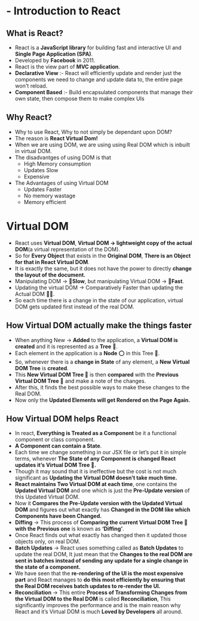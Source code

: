 # - Introduction to React

## What is React?


- React is a **JavaScript library** for building fast and interactive 
  UI and **Single Page Application (SPA)**.
- Developed by **Facebook** in 2011.
- React is the view part of **MVC application**.
- **Declarative View** :- React will efficiently update and render just
  the components we need to change and update data to, the entire page
  won't reload.
- **Component Based** :- Build encapsulated components that manage their 
  own state, then compose them to make complex UIs


## Why React? 

- Why to use React, Why to not simply be dependant upon DOM?
- The reason is **React Virtual Dom!**
- When we are using DOM, we are using using Real DOM which is inbuilt 
  in virtual DOM.
- The disadvantges of using DOM is that
    - High Memory consumption
    - Updates Slow
    - Expensive
- The Advantages of using Virtual DOM 
    - Updates Faster
    - No memory wastage  
    - Memory efficient


#  Virtual DOM
- React uses **Virtual DOM**, **Virtual DOM -> lightweight copy of the actual DOM**(a virtual representation of the DOM).
- So for **Every Object** that exists in the **Original DOM**, **There is an Object for that in React Virtual DOM**.
- It is exactly the same, but it does not have the power to directly **change the layout of the document.**
- Manipulating DOM -> 🐌**Slow**, but manipulating Virtual DOM -> 🐎**Fast**.
- Updating the virtual DOM -> Comparatively Faster than updating the Actual DOM 🏄‍♀️.     
- So each time there is a change in the state of our application, virtual DOM gets updated first instead of the real DOM. 


## How Virtual DOM actually make the things faster

- When anything New -> **Added** to the application, a **Virtual DOM is created** and it is represented as a **Tree** 🌲.
- Each element in the application is a **Node** ⭕ in this Tree 🌲.
- So, whenever there is a **change in State** of any element, a **New Virtual DOM Tree** is **created**.
- This **New Virtual DOM Tree 🌲** is then **compared** with the **Previous Virtual DOM Tree 🌲** and make a note of the changes.
-  After this, it finds the best possible ways to make these changes to the Real DOM.
- Now only the **Updated Elements will get Rendered on the Page Again.**


## How Virtual DOM helps React

- In react, **Everything is Treated as a Component** be it a functional component or class component.
- **A Component can contain a State**.
- Each time we change something in our JSX file or let’s put it in simple terms, whenever **The State of any Component is changed React updates it’s Virtual DOM Tree 🌲.**
- Though it may sound that it is ineffective but the cost is not much significant as **Updating the Virtual DOM doesn’t take much time.**
- **React maintains Two Virtual DOM at each time**, one contains the **Updated Virtual DOM** and one which is just the **Pre-Update version** of this Updated Virtual DOM.
- Now it **Compares the Pre-Update version with the Updated Virtual DOM** and figures out what exactly has **Changed in the DOM like which Components have been Changed.**
- **Diffing** -> This process of **Comparing the current Virtual DOM Tree 🌲 with the Previous one** is known as **‘Diffing’**.
- Once React finds out what exactly has changed then it updated those objects only, on real DOM.
- **Batch Updates** -> React uses something called as **Batch Updates** to update the real DOM, It just mean that the **Changes to the real DOM are sent in batches instead of sending any update for a single change in the state of a component.** 
- We have seen that the **re-rendering of the UI is the most expensive part** and React manages to **do this most efficiently by ensuring that the Real DOM receives batch updates to re-render the UI.**
- **Reconciliation** ->  This entire **Process of Transforming Changes from the Virtual DOM to the Real DOM** is called **Reconciliation**, This significantly improves the performance and is the main reason why React and it’s Virtual DOM is much **Loved by Developers** all around.


